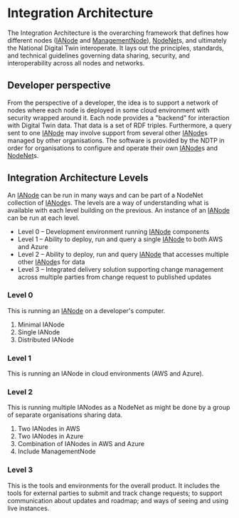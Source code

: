 # Integration Architecture
The Integration Architecture is the overarching framework that defines how different nodes ([IANode](IANode/IANode.md) and [ManagementNode](ManagementNode.md)), [NodeNet](NodeNet.md)s, and ultimately the National Digital Twin interoperate. It lays out the principles, standards, and technical guidelines governing data sharing, security, and interoperability across all nodes and networks.

## Developer perspective
From the perspective of a developer, the idea is to support a network of nodes where each node is deployed in some cloud environment with security wrapped around it. Each node provides a "backend" for interaction with Digital Twin data. That data is a set of RDF triples. Furthermore, a query sent to one [IANode](IANode/IANode.md) may involve support from several other [IANode](IANode/IANode.md)s managed by other organisations. The software is provided by the NDTP in order for organisations to configure and operate their own [IANode](IANode/IANode.md)s and [NodeNet](NodeNet.md)s.

## Integration Architecture Levels
An [IANode](IANode/IANode.md) can be run in many ways and can be part of a NodeNet collection of [IANode](IANode/IANode.md)s. The levels are a way of understanding what is available with each level building on the previous. An instance of an [IANode](IANode/IANode.md) can be run at each level.

* Level 0 – Development environment running [IANode](IANode/IANode.md) components
* Level 1 – Ability to deploy, run and query a single [IANode](IANode/IANode.md) to both AWS and Azure
* Level 2 – Ability to deploy, run and query [IANode](IANode/IANode.md) that accesses multiple other [IANode](IANode/IANode.md)s for data
* Level 3 – Integrated delivery solution supporting change management across multiple parties from change request to published updates

### Level 0
This is running an [IANode](IANode/IANode.md) on a developer's computer.
1. Minimal IANode 
1. Single IANode
1. Distributed IANode

### Level 1
This is running an IANode in cloud environments (AWS and Azure).

### Level 2
This is running multiple IANodes as a NodeNet as might be done by a group of separate organisations sharing data.
1. Two IANodes in AWS
1. Two IANodes in Azure
1. Combination of IANodes in AWS and Azure
1. Include ManagementNode

### Level 3
This is the tools and environments for the overall product. It includes the tools for external parties to submit and track change requests; to support communication about updates and roadmap; and ways of seeing and using live instances.